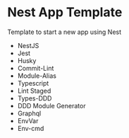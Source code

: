 # Nest App Template

Template to start a new app using Nest 

* NestJS
* Jest
* Husky
* Commit-Lint
* Module-Alias
* Typescript 
* Lint Staged
* Types-DDD
* DDD Module Generator
* Graphql
* EnvVar
* Env-cmd
